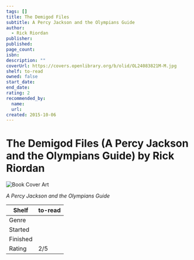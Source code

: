 ```yaml
---
tags: []
title: The Demigod Files
subtitle: A Percy Jackson and the Olympians Guide
author:
  - Rick Riordan
publisher:
published:
page_count:
isbn:
description: ""
coverUrl: https://covers.openlibrary.org/b/olid/OL24083821M-M.jpg
shelf: to-read
owned: false
start_date:
end_date:
rating: 2
recommended_by:
  name:
  url:
created: 2015-10-06
---
```


# The Demigod Files (A Percy Jackson and the Olympians Guide) by Rick Riordan

![Book Cover Art](https://covers.openlibrary.org/b/olid/OL24083821M-M.jpg)

_A Percy Jackson and the Olympians Guide_

| Shelf | to-read |
| --- | --- |
| Genre |  |
| Started |  |
| Finished |  |
| Rating | 2/5 |

